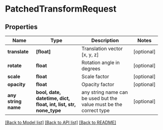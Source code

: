 # PatchedTransformRequest


## Properties
Name | Type | Description | Notes
------------ | ------------- | ------------- | -------------
**translate** | **[float]** | Translation vector [x, y, z] | [optional] 
**rotate** | **float** | Rotation angle in degrees | [optional] 
**scale** | **float** | Scale factor | [optional] 
**opacity** | **float** | Opacity factor | [optional] 
**any string name** | **bool, date, datetime, dict, float, int, list, str, none_type** | any string name can be used but the value must be the correct type | [optional]

[[Back to Model list]](../README.md#documentation-for-models) [[Back to API list]](../README.md#documentation-for-api-endpoints) [[Back to README]](../README.md)


